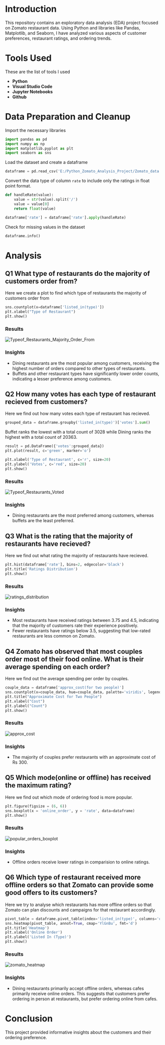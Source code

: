 # Introduction
This repository contains an exploratory data analysis (EDA) project focused on Zomato restaurant data. Using Python and libraries like Pandas, Matplotlib, and Seaborn, I have analyzed various aspects of customer preferences, restaurant ratings, and ordering trends.

# Tools Used
These are the list of tools I used

- **Python**
- **Visual Studio Code**
- **Jupyter Notebooks**
- **Github**

# Data Preparation and Cleanup
Import the necessary libraries

```Python
import pandas as pd
import numpy as np
import matplotlib.pyplot as plt
import seaborn as sns
```

Load the dataset and create a dataframe
```Python
dataframe = pd.read_csv('E:/Python_Zomato_Analysis_Project/Zomato_data.csv')
```

Convert the data type of column `rate` to include only the ratings in float point format.
```Python
def handleRate(value):
    value = str(value).split('/')
    value = value[0]
    return float(value)

dataframe['rate'] = dataframe['rate'].apply(handleRate)
```

Check for missing values in the dataset
```Python
dataframe.info()
```

# Analysis
## Q1 What type of restaurants do the majority of customers order from?
Here we create a plot to find which type of restaurants the majority of customers order from

```Python
sns.countplot(x=dataframe['listed_in(type)'])
plt.xlabel("Type of Restaurant")
plt.show()
```
### Results
![Typeof_Restaurants_Majority_Order_From](images/restaurant_types.png)

### Insights
- Dining restaurants are the most popular among customers, receiving the highest number of orders compared to other types of restaurants.
- Buffets and other restaurant types have significantly lower order counts, indicating a lesser preference among customers.


## Q2 How many votes has each type of restaurant recieved from customers?
Here we find out how many votes each type of restaurant has recieved.

```Python
grouped_data = dataframe.groupby('listed_in(type)')['votes'].sum()
```
Buffet ranks the lowest with a total count of 3028 while Dining ranks the highest with a total count of 20363.

```Python
result = pd.DataFrame({'votes':grouped_data})
plt.plot(result, c='green', marker='o')

plt.xlabel('Type of Restaurant', c='r', size=20)
plt.ylabel('Votes', c='red', size=20)
plt.show()
```

### Results
![Typeof_Restaurants_Voted](images/restaurant_votes.png)

### Insights
- Dining restaurants are the most preferred among customers, whereas buffets are the least preferred.

## Q3 What is the rating that the majority of restaurants have recieved?
Here we find out what rating the majority of restaurants have recieved.

```Python
plt.hist(dataframe['rate'], bins=2, edgecolor='black')
plt.title('Ratings Distribution')
plt.show()
```

### Results
![ratings_distribution](images/ratings_distribution.png)

### Insights
- Most restaurants have received ratings between 3.75 and 4.5, indicating that the majority of customers rate their experience positively.
- Fewer restaurants have ratings below 3.5, suggesting that low-rated restaurants are less common on Zomato.

## Q4 Zomato has observed that most couples order most of their food online. What is their average spending on each order?
Here we find out the average spending per order by couples.

```Python
couple_data = dataframe['approx_cost(for two people)']
sns.countplot(x=couple_data, hue=couple_data, palette='viridis', legend=False)
plt.title("Approximate Cost for Two People")
plt.xlabel("Cost")
plt.ylabel("Count")
plt.show()
```

### Results
![approx_cost](images/approx_cost_per_couple.png)

### Insights
- The majority of couples prefer restaurants with an approximate cost of Rs 300.

## Q5 Which mode(online or offline) has received the maximum rating?
Here we find out which mode of ordering food is more popular.

```Python
plt.figure(figsize = (6, 6))
sns.boxplot(x = 'online_order', y = 'rate', data=dataframe)
plt.show()
```

### Results
![popular_orders_boxplot](images/popular_orders_boxplot.png)

### Insights
- Offline orders receive lower ratings in comparision to online ratings.

## Q6 Which type of restaurant received more offline orders so that Zomato can provide some good offers to its customers?
Here we try to analyse which restaurants has more offline orders so that Zomato can plan discounts and campaigns for that restaurant accordingly.

```Python
pivot_table = dataframe.pivot_table(index='listed_in(type)', columns='online_order', aggfunc='size', fill_value=0)
sns.heatmap(pivot_table, annot=True, cmap='YlGnBu', fmt='d')
plt.title('Heatmap')
plt.xlabel('Online Order')
plt.ylabel('Listed In (Type)')
plt.show()
```

### Results
![zomato_heatmap](images/zomato_heatmap.png)

### Insights
- Dining restaurants primarily accept offline orders, whereas cafes primarily receive online orders. This suggests that customers prefer ordering in person at restaurants, but prefer ordering online from cafes.

# Conclusion
This project provided informative insights about the customers and their ordering preference.